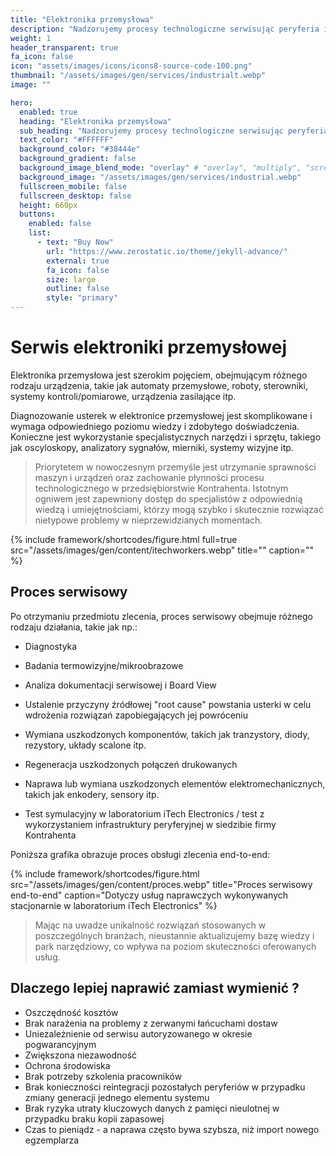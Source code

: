 ```yaml
---
title: "Elektronika przemysłowa"
description: "Nadzorujemy procesy technologiczne serwisując peryferia i urządzenia stosowane w przemyśle oraz na liniach produkcyjnych."
weight: 1
header_transparent: true
fa_icon: false
icon: "assets/images/icons/icons8-source-code-100.png"
thumbnail: "/assets/images/gen/services/industrialt.webp"
image: ""

hero:
  enabled: true
  heading: "Elektronika przemysłowa"
  sub_heading: "Nadzorujemy procesy technologiczne serwisując peryferia i urządzenia stosowane w przemyśle oraz na liniach produkcyjnych."
  text_color: "#FFFFFF"
  background_color: "#38444e"
  background_gradient: false
  background_image_blend_mode: "overlay" # "overlay", "multiply", "screen"
  background_image: "/assets/images/gen/services/industrial.webp"
  fullscreen_mobile: false
  fullscreen_desktop: false
  height: 660px
  buttons:
    enabled: false
    list:
      - text: "Buy Now"
        url: "https://www.zerostatic.io/theme/jekyll-advance/"
        external: true
        fa_icon: false
        size: large
        outline: false
        style: "primary"
---
```


# Serwis elektroniki przemysłowej

Elektronika przemysłowa jest szerokim pojęciem, obejmującym różnego rodzaju urządzenia, takie jak automaty przemysłowe, roboty, sterowniki, systemy kontroli/pomiarowe, urządzenia zasilające itp.

Diagnozowanie usterek w elektronice przemysłowej jest skomplikowane i wymaga odpowiedniego poziomu wiedzy i zdobytego doświadczenia. Konieczne jest wykorzystanie specjalistycznych narzędzi i sprzętu, takiego jak oscyloskopy, analizatory sygnałów, mierniki, systemy wizyjne itp.



> Priorytetem w nowoczesnym przemyśle jest utrzymanie sprawności maszyn i urządzeń oraz zachowanie płynności procesu technologicznego w przedsiębiorstwie Kontrahenta. Istotnym ogniwem jest zapewniony dostęp do specjalistów z odpowiednią wiedzą i umiejętnościami, którzy mogą szybko i skutecznie rozwiązać nietypowe problemy w nieprzewidzianych momentach.


{% include framework/shortcodes/figure.html full=true src="/assets/images/gen/content/itechworkers.webp" title=""  caption="" %}

## Proces serwisowy

Po otrzymaniu przedmiotu zlecenia, proces serwisowy obejmuje różnego rodzaju działania, takie jak np.:

- Diagnostyka

- Badania termowizyjne/mikroobrazowe

- Analiza dokumentacji serwisowej i Board View

- Ustalenie przyczyny źródłowej "root cause" powstania usterki w celu wdrożenia rozwiązań zapobiegających jej powróceniu

- Wymiana uszkodzonych komponentów, takich jak tranzystory, diody, rezystory, układy scalone itp.

- Regeneracja uszkodzonych połączeń drukowanych

- Naprawa lub wymiana uszkodzonych elementów elektromechanicznych, takich jak enkodery, sensory itp.

- Test symulacyjny w laboratorium iTech Electronics / test z wykorzystaniem infrastruktury peryferyjnej w siedzibie firmy Kontrahenta




Poniższa grafika obrazuje proces obsługi zlecenia end-to-end:

{% include framework/shortcodes/figure.html src="/assets/images/gen/content/proces.webp" title="Proces serwisowy end-to-end" caption="Dotyczy usług naprawczych wykonywanych stacjonarnie w laboratorium iTech Electronics" %}

> Mając na uwadze unikalność rozwiązań stosowanych w poszczególnych branżach, nieustannie aktualizujemy bazę wiedzy i park narzędziowy, co wpływa na poziom skuteczności oferowanych usług.

## Dlaczego lepiej naprawić zamiast wymienić ?

- Oszczędność kosztów
- Brak narażenia na problemy z zerwanymi łańcuchami dostaw
- Uniezależnienie od serwisu autoryzowanego w okresie pogwarancyjnym
- Zwiększona niezawodność
- Ochrona środowiska
- Brak potrzeby szkolenia pracowników
- Brak konieczności reintegracji pozostałych peryferiów w przypadku zmiany generacji jednego elementu systemu
- Brak ryzyka utraty kluczowych danych z pamięci nieulotnej w przypadku braku kopii zapasowej
- Czas to pieniądz - a naprawa często bywa szybsza, niż import nowego egzemplarza




